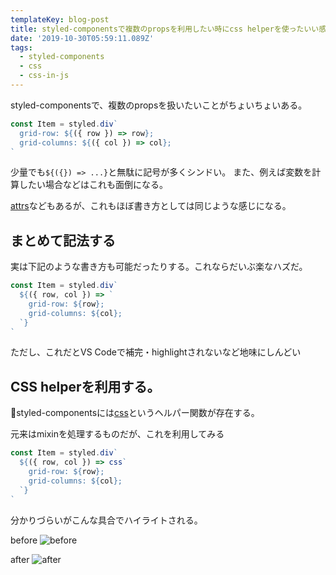 ```yaml
---
templateKey: blog-post
title: styled-componentsで複数のpropsを利用したい時にcss helperを使ったいい感じのやり方を考える
date: '2019-10-30T05:59:11.089Z'
tags:
  - styled-components
  - css
  - css-in-js
---
```


styled-componentsで、複数のpropsを扱いたいことがちょいちょいある。

```js
const Item = styled.div`
  grid-row: ${({ row }) => row};
  grid-columns: ${({ col }) => col};
`
```

少量でも`${({}) => ...}`と無駄に記号が多くシンドい。
また、例えば変数を計算したい場合などはこれも面倒になる。

[attrs](https://www.styled-components.com/docs/api#attrs)などもあるが、これもほぼ書き方としては同じような感じになる。

## まとめて記法する

実は下記のような書き方も可能だったりする。これならだいぶ楽なハズだ。

```js
const Item = styled.div`
  ${({ row, col }) => `
    grid-row: ${row};
    grid-columns: ${col};
  `}
`
```

ただし、これだとVS Codeで補完・highlightされないなど地味にしんどい

## CSS helperを利用する。

styled-componentsには[css](https://www.styled-components.com/docs/api#css)というヘルパー関数が存在する。

元来はmixinを処理するものだが、これを利用してみる

```js
const Item = styled.div`
  ${({ row, col }) => css`
    grid-row: ${row};
    grid-columns: ${col};
  `}
`
```

分かりづらいがこんな具合でハイライトされる。

before
![before](https://user-images.githubusercontent.com/13282103/67833274-8bd81000-fb27-11e9-8f71-f54f73e04b0a.png)

after
![after](https://user-images.githubusercontent.com/13282103/67833275-8bd81000-fb27-11e9-8171-a57feda3243c.png)

